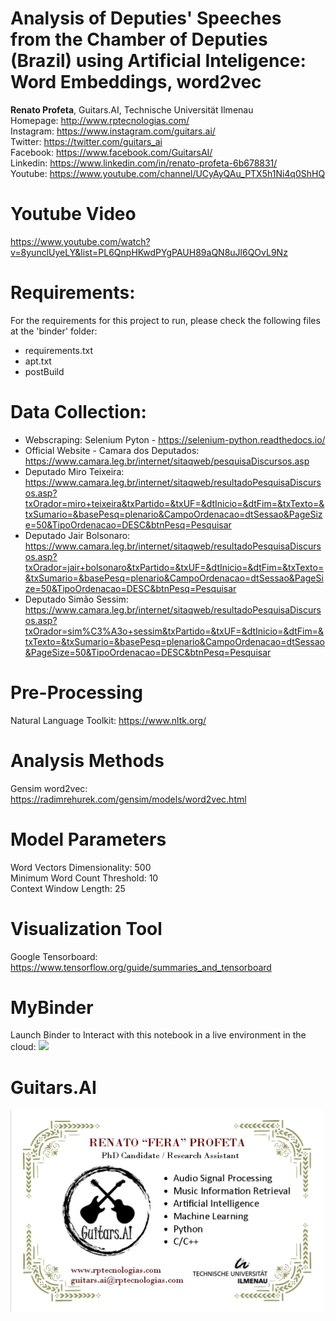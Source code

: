 # Analysis of Deputies' Speeches from the Chamber of Deputies (Brazil) using Artificial Inteligence: Word Embeddings, word2vec

**Renato Profeta**, Guitars.AI, Technische Universität Ilmenau <br>
Homepage: <a href="http://www.rptecnologias.com/" target="_blank">http://www.rptecnologias.com/</a><br>
Instagram: <a href="https://www.instagram.com/guitars.ai/" target="_blank">https://www.instagram.com/guitars.ai/</a><br>
Twitter: <a href="https://twitter.com/guitars_ai" target="_blank">https://twitter.com/guitars_ai</a><br>
Facebook: <a href="https://www.facebook.com/GuitarsAI/" target="_blank">https://www.facebook.com/GuitarsAI/</a><br>
Linkedin: <a href="https://www.linkedin.com/in/renato-profeta-6b678831/" target="_blank">https://www.linkedin.com/in/renato-profeta-6b678831/</a><br>
Youtube: <a href="https://www.youtube.com/channel/UCyAyQAu_PTX5h1Ni4q0ShHQ" target="_blank">https://www.youtube.com/channel/UCyAyQAu_PTX5h1Ni4q0ShHQ</a><br>

# Youtube Video

<a href="https://www.youtube.com/watch?v=8yunclUyeLY&list=PL6QnpHKwdPYgPAUH89aQN8uJl6QOvL9Nz
" target="_blank">https://www.youtube.com/watch?v=8yunclUyeLY&list=PL6QnpHKwdPYgPAUH89aQN8uJl6QOvL9Nz
</a><br>

# Requirements:
For the requirements for this project to run, please check the following files at the 'binder' folder:
  - requirements.txt
  - apt.txt
  - postBuild
  
# Data Collection:
<ul>
<li>Webscraping: Selenium Pyton - <a href="https://selenium-python.readthedocs.io/" target="_blank">https://selenium-python.readthedocs.io/
</a></li>
<li>Official Website - Camara dos Deputados: <a href="https://www.camara.leg.br/internet/sitaqweb/pesquisaDiscursos.asp " target="_blank">https://www.camara.leg.br/internet/sitaqweb/pesquisaDiscursos.asp 
</a></li>
<li>Deputado Miro Teixeira: <a href="https://www.camara.leg.br/internet/sitaqweb/resultadoPesquisaDiscursos.asp?txOrador=miro+teixeira&txPartido=&txUF=&dtInicio=&dtFim=&txTexto=&txSumario=&basePesq=plenario&CampoOrdenacao=dtSessao&PageSize=50&TipoOrdenacao=DESC&btnPesq=Pesquisar" target="_blank">https://www.camara.leg.br/internet/sitaqweb/resultadoPesquisaDiscursos.asp?txOrador=miro+teixeira&txPartido=&txUF=&dtInicio=&dtFim=&txTexto=&txSumario=&basePesq=plenario&CampoOrdenacao=dtSessao&PageSize=50&TipoOrdenacao=DESC&btnPesq=Pesquisar 
</a></li>
<li>Deputado Jair Bolsonaro: <a href="https://www.camara.leg.br/internet/sitaqweb/resultadoPesquisaDiscursos.asp?txOrador=jair+bolsonaro&txPartido=&txUF=&dtInicio=&dtFim=&txTexto=&txSumario=&basePesq=plenario&CampoOrdenacao=dtSessao&PageSize=50&TipoOrdenacao=DESC&btnPesq=Pesquisar " target="_blank">https://www.camara.leg.br/internet/sitaqweb/resultadoPesquisaDiscursos.asp?txOrador=jair+bolsonaro&txPartido=&txUF=&dtInicio=&dtFim=&txTexto=&txSumario=&basePesq=plenario&CampoOrdenacao=dtSessao&PageSize=50&TipoOrdenacao=DESC&btnPesq=Pesquisar 
</a></li>
<li>Deputado Simão Sessim: <a href="https://www.camara.leg.br/internet/sitaqweb/resultadoPesquisaDiscursos.asp?txOrador=sim%C3%A3o+sessim&txPartido=&txUF=&dtInicio=&dtFim=&txTexto=&txSumario=&basePesq=plenario&CampoOrdenacao=dtSessao&PageSize=50&TipoOrdenacao=DESC&btnPesq=Pesquisar" target="_blank">https://www.camara.leg.br/internet/sitaqweb/resultadoPesquisaDiscursos.asp?txOrador=sim%C3%A3o+sessim&txPartido=&txUF=&dtInicio=&dtFim=&txTexto=&txSumario=&basePesq=plenario&CampoOrdenacao=dtSessao&PageSize=50&TipoOrdenacao=DESC&btnPesq=Pesquisar
</a> </li>
</ul>

# Pre-Processing
Natural Language Toolkit: <a href="https://www.nltk.org/" target="_blank">https://www.nltk.org/
</a><br>

# Analysis Methods
Gensim word2vec: <a href="https://radimrehurek.com/gensim/models/word2vec.html" target="_blank">https://radimrehurek.com/gensim/models/word2vec.html 
</a><br> 

# Model Parameters
Word Vectors Dimensionality: 500 <br>
Minimum Word Count Threshold: 10 <br>
Context Window Length: 25 <br>

# Visualization Tool
Google Tensorboard: <a href="https://www.tensorflow.org/guide/summaries_and_tensorboard" target="_blank">https://www.tensorflow.org/guide/summaries_and_tensorboard
</a> <br>

# MyBinder

Launch Binder to Interact with this notebook in a live environment in the cloud:
<a href="https://mybinder.org/v2/gh/GuitarsAI/AI_DeputiesSpeeches/master?filepath=AI_SpeechesDeputies.ipynb" target="_blank"><img src="https://mybinder.org/badge.svg">
</a>

# Guitars.AI

<p align="left">
<img src="./img/businesscard.jpg" width="500px" alt="Business Card" align="left" >
</p>
<br>

